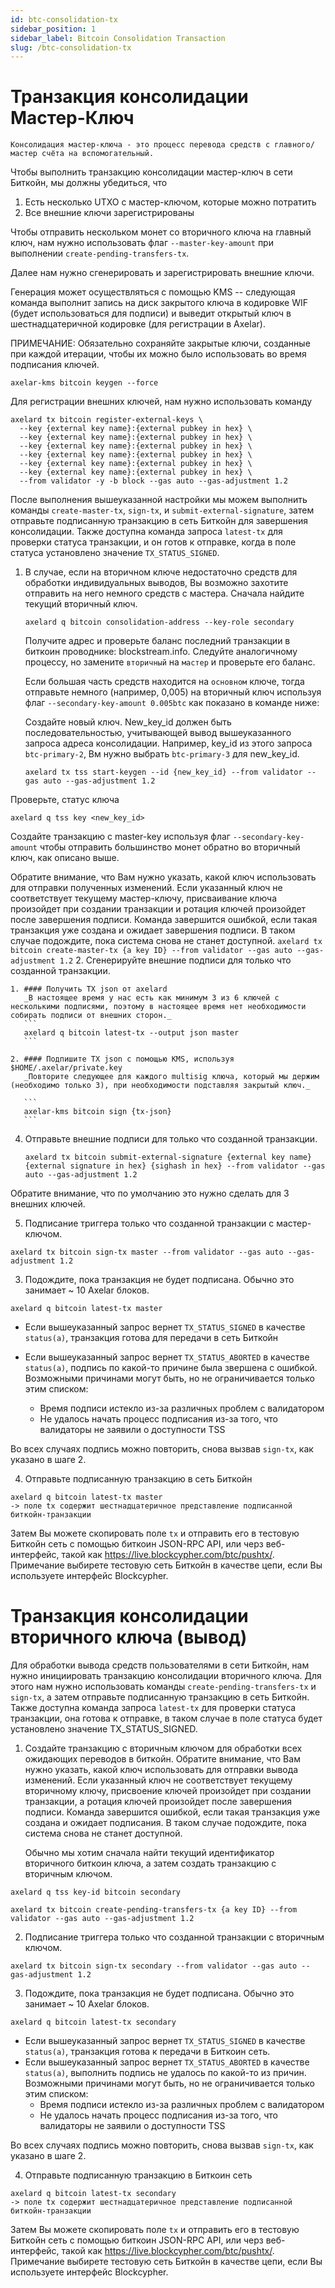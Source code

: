 ```yaml
---
id: btc-consolidation-tx
sidebar_position: 1
sidebar_label: Bitcoin Consolidation Transaction
slug: /btc-consolidation-tx
---
```

# Транзакция консолидации Мастер-Ключ

```
Консолидация мастер-ключа - это процесс перевода средств с главного/мастер счёта на вспомогательный.
```

Чтобы выполнить транзакцию консолидации мастер-ключ в сети Биткойн, мы должны убедиться, что

1. Есть несколько UTXO с мастер-ключом, которые можно потратить
2. Все внешние ключи зарегистрированы

Чтобы отправить нескольком монет со вторичного ключа на главный ключ, нам нужно использовать флаг `--master-key-amount` при
выполнении `create-pending-transfers-tx`.

Далее нам нужно сгенерировать и зарегистрировать внешние ключи.

Генерация может осуществляться с помощью KMS -- следующая команда выполнит запись на диск закрытого ключа в кодировке WIF (будет использоваться для подписи) и выведит открытый ключ в шестнадцатеричной кодировке (для регистрации в Axelar).

ПРИМЕЧАНИЕ: Обязательно сохраняйте закрытые ключи, созданные при каждой итерации, чтобы их можно было использовать во время подписания ключей.

```
axelar-kms bitcoin keygen --force
```

Для регистрации внешних ключей, нам нужно использовать команду

```
axelard tx bitcoin register-external-keys \
  --key {external key name}:{external pubkey in hex} \
  --key {external key name}:{external pubkey in hex} \
  --key {external key name}:{external pubkey in hex} \
  --key {external key name}:{external pubkey in hex} \
  --key {external key name}:{external pubkey in hex} \
  --key {external key name}:{external pubkey in hex} \
  --from validator -y -b block --gas auto --gas-adjustment 1.2
```

После выполнения вышеуказанной настройки мы можем выполнить команды `create-master-tx`, `sign-tx`, и `submit-external-signature`, затем отправьте подписанную транзакцию в сеть Биткойн для завершения консолидации. Также доступна команда запроса `latest-tx`
для проверки статуса транзакции, и он готов к отправке, когда в поле статуса установлено значение `TX_STATUS_SIGNED`.

1. В случае, если на вторичном ключе недостаточно средств для обработки индивидуальных выводов, Вы возможно захотите отправить на него немного средств с мастера. Сначала найдите текущий вторичный ключ.
   ```
   axelard q bitcoin consolidation-address --key-role secondary
   ```

   Получите адрес и проверьте баланс последний транзакции в биткоин проводнике: blockstream.info.
   Следуйте аналогичному процессу, но замените `вторичный` на `мастер` и проверьте его баланс. 

   Если большая часть средств находится на `основном` ключе, тогда отправьте немного (например, 0,005) на вторичный ключ используя флаг `--secondary-key-amount 0.005btc` как показано в команде ниже:

   Создайте новый ключ. New_key_id должен быть последовательностью, учитывающей вывод вышеуказанного запроса адреса консолидации. Например, key_id из этого запроса `btc-primary-2`, Вм нужно выбрать `btc-primary-3` для new_key_id.

   ```
   axelard tx tss start-keygen --id {new_key_id} --from validator --gas auto --gas-adjustment 1.2
   ```

  Проверьте, статус ключа
   ```
   axelard q tss key <new_key_id>
   ```

   Создайте транзакцию с master-key используя флаг `--secondary-key-amount` чтобы отправить большинство монет обратно во
    вторичный ключ, как описано выше.

   Обратите внимание, что Вам нужно указать, какой ключ использовать для отправки полученных изменений. Если указанный ключ не соответствует текущему мастер-ключу, 
   присваивание ключа произойдет при создании транзакции и ротация ключей произойдет после завершения подписи. 
   Команда завершится ошибкой, если такая транзакция уже создана и ожидает завершения
   подписи. В таком случае подождите, пока система снова не станет доступной.
    ```
    axelard tx bitcoin create-master-tx {a key ID} --from validator --gas auto --gas-adjustment 1.2
    ```
2. Сгенерируйте внешние подписи для только что созданной транзакции.

    1. #### Получить TX json от axelard
       _В настоящее время у нас есть как минимум 3 из 6 ключей с несколькими подписями, поэтому в настоящее время нет необходимости собирать подписи от внешних сторон._
       ```
       axelard q bitcoin latest-tx --output json master
       ```

    2. #### Подпишите TX json с помощью KMS, используя $HOME/.axelar/private.key
       _Повторите следующее для каждого multisig ключа, который мы держим (необходимо только 3), при необходимости подставляя закрытый ключ._

       ```
       axelar-kms bitcoin sign {tx-json}
       ```
4. Отправьте внешние подписи для только что созданной транзакции.
    ```
    axelard tx bitcoin submit-external-signature {external key name} {external signature in hex} {sighash in hex} --from validator --gas auto --gas-adjustment 1.2
    ```
  Обратите внимание, что по умолчанию это нужно сделать для 3 внешних ключей.

5. Подписание триггера только что созданной транзакции с мастер-ключом.

  ```
  axelard tx bitcoin sign-tx master --from validator --gas auto --gas-adjustment 1.2
  ```

3. Подождите, пока транзакция не будет подписана. Обычно это занимает ~ 10 Axelar блоков.

  ```
  axelard q bitcoin latest-tx master
  ```

- Если вышеуказанный запрос вернет `TX_STATUS_SIGNED` в качестве `status(а)`, транзакция готова для передачи в сеть Биткойн
  
- Если вышеуказанный запрос вернет `TX_STATUS_ABORTED` в качестве `status(а)`, подпись по какой-то причине была звершена с ошибкой. Возможными причинами
  могут быть, но не ограничивается только этим списком:
    - Время подписи истекло из-за различных проблем с валидатором
    - Не удалось начать процесс подписания из-за того, что валидаторы не заявили о доступности TSS

Во всех случаях подпись можно повторить, снова вызвав `sign-tx`, как указано в шаге 2.

4. Отправьте подписанную транзакцию в сеть Биткойн

  ```
  axelard q bitcoin latest-tx master
  -> поле tx содержит шестнадцатеричное представление подписанной биткойн-транзакции
  ```

Затем Вы можете скопировать поле `tx` и отправить его в тестовую Биткойн сеть с помощью биткоин JSON-RPC API, или черз веб-интерфейс, такой как https://live.blockcypher.com/btc/pushtx/. Примечание выбирете тестовую сеть Биткойн в качестве цепи, если Вы используете интерфейс Blockcypher.

# Транзакция консолидации вторичного ключа (вывод)

Для обработки вывода средств пользователями в сети Биткойн, нам нужно инициировать транзакцию консолидации вторичного ключа. 
Для этого нам нужно использовать команды `create-pending-transfers-tx` и `sign-tx`, а затем отправьте подписанную транзакцию 
в сеть Биткойн. Также доступна команда запроса `latest-tx` для проверки статуса транзакции, 
она готова к отправке, в таком случае в поле статуса будет установлено значение TX_STATUS_SIGNED.

1. Создайте транзакцию с вторичным ключом для обработки всех ожидающих переводов в биткойн. Обратите внимание, что Вам нужно указать, 
   какой ключ использовать для отправки вывода изменений. Если указанный ключ не соответствует текущему вторичному ключу, присвоение 
   ключей произойдет при создании транзакции, а ротация ключей произойдет после завершения подписи. Команда завершится
   ошибкой, если такая транзакция уже создана и ожидает подписания. В таком случае подождите, пока
   система снова не станет доступной.

   Обычно мы хотим сначала найти текущий идентификатор вторичного биткоин ключа, а затем создать транзакцию с вторичным ключом.

  ```
  axelard q tss key-id bitcoin secondary
  ```

  ```
  axelard tx bitcoin create-pending-transfers-tx {a key ID} --from validator --gas auto --gas-adjustment 1.2
  ```

2. Подписание триггера только что созданной транзакции с вторичным ключом.

  ```
  axelard tx bitcoin sign-tx secondary --from validator --gas auto --gas-adjustment 1.2
  ```

3. Подождите, пока транзакция не будет подписана. Обычно это занимает ~ 10 Axelar блоков.

  ```
  axelard q bitcoin latest-tx secondary
  ```

- Если вышеуказанный запрос вернет `TX_STATUS_SIGNED` в качестве `status(а)`, транзакция готова к передачи в Биткоин 
  сеть.
- Если вышеуказанный запрос вернет `TX_STATUS_ABORTED` в качестве `status(а)`, выполнить подпись не удалось по какой-то из причин. Возможными причинами
  могут быть, но не ограничивается только этим списком:
    - Время подписи истекло из-за различных проблем с валидатором
    - Не удалось начать процесс подписания из-за того, что валидаторы не заявили о доступности TSS

Во всех случаях подпись можно повторить, снова вызвав `sign-tx`, как указано в шаге 2.

4. Отправьте подписанную транзакцию в Биткоин сеть 

  ```
  axelard q bitcoin latest-tx secondary
  -> поле tx содержит шестнадцатеричное представление подписанной биткойн-транзакции
  ```

Затем Вы можете скопировать поле `tx` и отправить его в тестовую Биткойн сеть с помощью биткоин JSON-RPC API, или черз веб-интерфейс, такой как https://live.blockcypher.com/btc/pushtx/. Примечание выбирете тестовую сеть Биткойн в качестве цепи, если Вы используете интерфейс Blockcypher.
